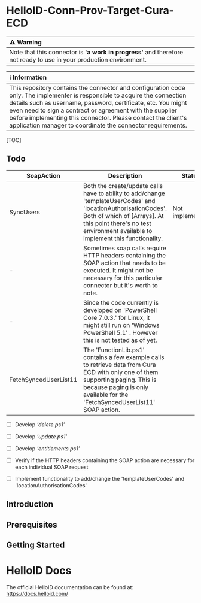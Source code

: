 # HelloID-Conn-Prov-Target-Cura-ECD

| :warning: Warning |
|:---------------------------|
| Note that this connector is **'a work in progress'** and therefore not ready to use in your  production environment.       |

| :information_source: Information |
|:---------------------------|
| This repository contains the connector and configuration code only. The implementer is responsible to acquire the connection details such as username, password, certificate, etc. You might even need to sign a contract or agreement with the supplier before implementing this connector. Please contact the client's application manager to coordinate the connector requirements.       |


[TOC]

## Todo

| SoapAction            | Description                                                  | Status          |
| --------------------- | ------------------------------------------------------------ | --------------- |
| SyncUsers             | Both the create/update calls have to ability to add/change 'templateUserCodes' and 'locationAuthorisationCodes'. Both of which of [Arrays]. At this point there's no test environment available to implement this functionality. | Not implemented |
| -                     | Sometimes soap calls require HTTP headers containing the SOAP action that needs to be executed. It might not be necessary for this particular connector but it's worth to note. |                 |
| -                     | Since the code currently is developed on 'PowerShell Core 7.0.3.' for Linux, it might still run on 'Windows PowerShell 5.1' . However this is not tested as of yet. |                 |
| FetchSyncedUserList11 | The 'FunctionLib.ps1' contains a few example calls to retrieve data from Cura ECD with only one of them supporting paging. This is because paging is only available for the 'FetchSyncedUserList11' SOAP action. |                 |

- [ ] Develop *'delete.ps1'*
- [ ] Develop *'update.ps1'*


- [ ] Develop *'entitlements.ps1'*
- [ ] Verify if the HTTP headers containing the SOAP action are necessary for each individual SOAP request
- [ ] Implement functionality to add/change the 'templateUserCodes' and 'locationAuthorisationCodes'

## Introduction

## Prerequisites

## Getting Started

# HelloID Docs
The official HelloID documentation can be found at: https://docs.helloid.com/
